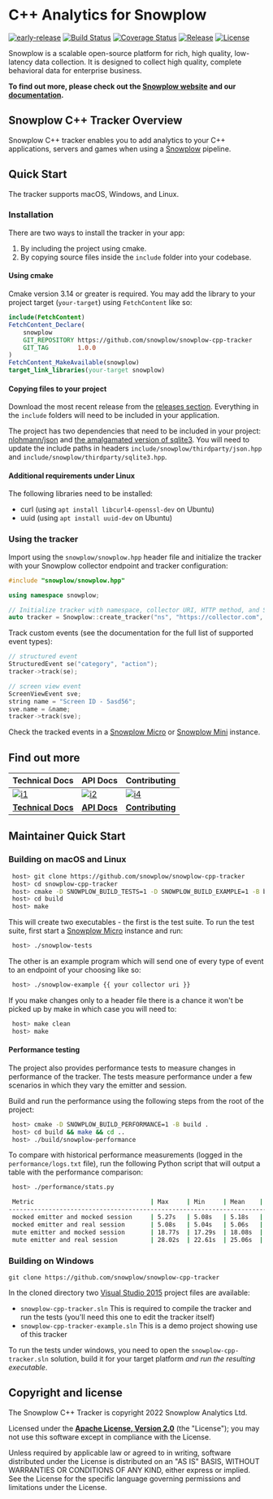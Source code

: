 # C++ Analytics for Snowplow

[![early-release]][tracker-classificiation] [![Build Status][travis-image]][travis] [![Coverage Status][coverage-image]][coverage] [![Release][release-image]][releases] [![License][license-image]][license]

Snowplow is a scalable open-source platform for rich, high quality, low-latency data collection. It is designed to collect high quality, complete behavioral data for enterprise business.

**To find out more, please check out the [Snowplow website][website] and our [documentation][docs].**

## Snowplow C++ Tracker Overview

Snowplow C++ tracker enables you to add analytics to your C++ applications, servers and games when using a [Snowplow][snowplow] pipeline.

## Quick Start

The tracker supports macOS, Windows, and Linux.

### Installation

There are two ways to install the tracker in your app:

1. By including the project using cmake.
2. By copying source files inside the `include` folder into your codebase.

#### Using cmake

Cmake version 3.14 or greater is required. You may add the library to your project target (`your-target`) using `FetchContent` like so:

```cmake
include(FetchContent)
FetchContent_Declare(
    snowplow
    GIT_REPOSITORY https://github.com/snowplow/snowplow-cpp-tracker
    GIT_TAG        1.0.0
)
FetchContent_MakeAvailable(snowplow)
target_link_libraries(your-target snowplow)
```

#### Copying files to your project

Download the most recent release from the [releases section](https://github.com/snowplow/snowplow-cpp-tracker/releases). Everything in the `include` folders will need to be included in your application.

The project has two dependencies that need to be included in your project: [nlohmann/json](https://github.com/nlohmann/json) and [the amalgamated version of sqlite3](https://www.sqlite.org/download.html). You will need to update the include paths in headers `include/snowplow/thirdparty/json.hpp` and `include/snowplow/thirdparty/sqlite3.hpp`.

#### Additional requirements under Linux

The following libraries need to be installed:

* curl (using `apt install libcurl4-openssl-dev` on Ubuntu)
* uuid (using `apt install uuid-dev` on Ubuntu)

### Using the tracker

Import using the `snowplow/snowplow.hpp` header file and initialize the tracker with your Snowplow collector endpoint and tracker configuration:

```cpp
#include "snowplow/snowplow.hpp"

using namespace snowplow;

// Initialize tracker with namespace, collector URI, HTTP method, and SQLite database path (see docs for other options)
auto tracker = Snowplow::create_tracker("ns", "https://collector.com", POST, "sp.db");
```

Track custom events (see the documentation for the full list of supported event types):

```cpp
// structured event
StructuredEvent se("category", "action");
tracker->track(se);

// screen view event
ScreenViewEvent sve;
string name = "Screen ID - 5asd56";
sve.name = &name;
tracker->track(sve);
```

Check the tracked events in a [Snowplow Micro](https://docs.snowplowanalytics.com/docs/understanding-your-pipeline/what-is-snowplow-micro/) or [Snowplow Mini](https://docs.snowplowanalytics.com/docs/understanding-your-pipeline/what-is-snowplow-mini/) instance.

## Find out more

| Technical Docs                  | API Docs               | Contributing                      |
|---------------------------------|---------------------------|-----------------------------------|
| [![i1][techdocs-image]][techdocs]          | [![i2][techdocs-image]][apidocs]       | [![i4][contributing-image]][contributing]        |
| **[Technical Docs][techdocs]** | **[API Docs][apidocs]** | **[Contributing][contributing]** |

## Maintainer Quick Start

### Building on macOS and Linux

```bash
 host> git clone https://github.com/snowplow/snowplow-cpp-tracker
 host> cd snowplow-cpp-tracker
 host> cmake -D SNOWPLOW_BUILD_TESTS=1 -D SNOWPLOW_BUILD_EXAMPLE=1 -B build .
 host> cd build
 host> make
```

This will create two executables - the first is the test suite. To run the test suite, first start a [Snowplow Micro](https://github.com/snowplow-incubator/snowplow-micro) instance and run:

```bash
 host> ./snowplow-tests
```

The other is an example program which will send one of every type of event to an endpoint of your choosing like so:

```bash
 host> ./snowplow-example {{ your collector uri }}
```

If you make changes only to a header file there is a chance it won't be picked up by make in which case you will need to:

```bash
 host> make clean
 host> make
```

#### Performance testing

The project also provides performance tests to measure changes in performance of the tracker. The tests measure performance under a few scenarios in which they vary the emitter and session.

Build and run the performance using the following steps from the root of the project:

```bash
 host> cmake -D SNOWPLOW_BUILD_PERFORMANCE=1 -B build .
 host> cd build && make && cd ..
 host> ./build/snowplow-performance
```

To compare with historical performance measurements (logged in the `performance/logs.txt` file), run the following Python script that will output a table with the performance comparison:

```bash
 host> ./performance/stats.py                                       

 Metric                                | Max     | Min     | Mean    | Last    |
--------------------------------------------------------------------------------
 mocked emitter and mocked session     | 5.27s   | 5.08s   | 5.18s   | 5.27s   |
 mocked emitter and real session       | 5.08s   | 5.04s   | 5.06s   | 5.07s   |
 mute emitter and mocked session       | 18.77s  | 17.29s  | 18.08s  | 18.77s  |
 mute emitter and real session         | 28.02s  | 22.61s  | 25.06s  | 22.61s  |
```

### Building on Windows

 ```git clone https://github.com/snowplow/snowplow-cpp-tracker```

In the cloned directory two [Visual Studio 2015](https://www.visualstudio.com/en-us/products/visual-studio-community-vs.aspx) project files are available:

* `snowplow-cpp-tracker.sln`
    This is required to compile the tracker and run the tests (you'll need this one to edit the tracker itself)
* `snowplow-cpp-tracker-example.sln`
    This is a demo project showing use of this tracker

To run the tests under windows, you need to open the `snowplow-cpp-tracker.sln` solution, build it for your target platform *and run the resulting executable*.

## Copyright and license

The Snowplow C++ Tracker is copyright 2022 Snowplow Analytics Ltd.

Licensed under the **[Apache License, Version 2.0][license]** (the "License");
you may not use this software except in compliance with the License.

Unless required by applicable law or agreed to in writing, software
distributed under the License is distributed on an "AS IS" BASIS,
WITHOUT WARRANTIES OR CONDITIONS OF ANY KIND, either express or implied.
See the License for the specific language governing permissions and
limitations under the License.

[website]: https://snowplowanalytics.com
[snowplow]: https://github.com/snowplow/snowplow
[docs]: https://docs.snowplowanalytics.com/

[travis-image]: https://travis-ci.org/snowplow/snowplow-cpp-tracker.png?branch=master
[travis]: https://travis-ci.org/snowplow/snowplow-cpp-tracker

[release-image]: https://img.shields.io/badge/release-0.4.0-6ad7e5.svg?style=flat
[releases]: https://github.com/snowplow/snowplow-cpp-tracker/releases

[license-image]: https://img.shields.io/badge/license-Apache--2-blue.svg?style=flat
[license]: https://www.apache.org/licenses/LICENSE-2.0

[coverage-image]: https://coveralls.io/repos/github/snowplow/snowplow-cpp-tracker/badge.svg?branch=master
[coverage]: https://coveralls.io/github/snowplow/snowplow-cpp-tracker?branch=master

[techdocs-image]: https://d3i6fms1cm1j0i.cloudfront.net/github/images/techdocs.png
[roadmap-image]: https://d3i6fms1cm1j0i.cloudfront.net/github/images/roadmap.png
[contributing-image]: https://d3i6fms1cm1j0i.cloudfront.net/github/images/contributing.png

[techdocs]: https://docs.snowplowanalytics.com/docs/collecting-data/collecting-from-own-applications/c-tracker/
[roadmap]: https://github.com/snowplow/snowplow/projects/7
[contributing]: https://github.com/snowplow/snowplow-cpp-tracker/blob/master/CONTRIBUTING.md
[apidocs]: https://snowplow.github.io/snowplow-cpp-tracker

[tracker-classificiation]: https://github.com/snowplow/snowplow/wiki/Tracker-Maintenance-Classification
[early-release]: https://img.shields.io/static/v1?style=flat&label=Snowplow&message=Early%20Release&color=014477&labelColor=9ba0aa&logo=data:image/png;base64,iVBORw0KGgoAAAANSUhEUgAAABAAAAAQCAMAAAAoLQ9TAAAAeFBMVEVMaXGXANeYANeXANZbAJmXANeUANSQAM+XANeMAMpaAJhZAJeZANiXANaXANaOAM2WANVnAKWXANZ9ALtmAKVaAJmXANZaAJlXAJZdAJxaAJlZAJdbAJlbAJmQAM+UANKZANhhAJ+EAL+BAL9oAKZnAKVjAKF1ALNBd8J1AAAAKHRSTlMAa1hWXyteBTQJIEwRgUh2JjJon21wcBgNfmc+JlOBQjwezWF2l5dXzkW3/wAAAHpJREFUeNokhQOCA1EAxTL85hi7dXv/E5YPCYBq5DeN4pcqV1XbtW/xTVMIMAZE0cBHEaZhBmIQwCFofeprPUHqjmD/+7peztd62dWQRkvrQayXkn01f/gWp2CrxfjY7rcZ5V7DEMDQgmEozFpZqLUYDsNwOqbnMLwPAJEwCopZxKttAAAAAElFTkSuQmCC 
